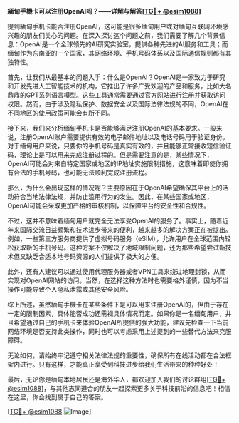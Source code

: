 **緬甸手機卡可以注册OpenAI吗？——详解与解答[[TG💪+ @esim1088](https://t.me/s/esim1088)]**

提到緬甸手机卡能否注册OpenAI，这可能是很多缅甸用户或对缅甸互联网环境感兴趣的朋友们关心的问题。在深入探讨这个问题之前，我们需要了解几个背景信息：OpenAI是一个全球领先的AI研究实验室，提供各种先进的AI服务和工具；而缅甸作为东南亚的一个国家，其网络环境、手机号码体系以及国际通信规则都有其独特性。

首先，让我们从最基本的问题入手：什么是OpenAI？OpenAI是一家致力于研究和开发先进人工智能技术的机构，它推出了许多广受欢迎的产品和服务，比如大名鼎鼎的GPT系列语言模型。这些工具通常需要通过官方网站进行注册并获取访问权限。然而，由于涉及隐私保护、数据安全以及国际法律法规的不同，OpenAI在不同地区的使用政策可能会有所不同。

接下来，我们来分析缅甸手机卡是否能够满足注册OpenAI的基本要求。一般来说，注册OpenAI账户需要提供有效的电子邮件地址以及电话号码用于验证身份。对于缅甸用户来说，只要你的手机号码是真实有效的，并且能够正常接收短信验证码，理论上是可以用来完成注册过程的。但是需要注意的是，某些情况下，OpenAI可能会对来自特定国家或地区的IP地址实施限制措施，这意味着即使你拥有合法的手机号码，也可能无法顺利完成注册流程。

那么，为什么会出现这样的情况呢？主要原因在于OpenAI希望确保其平台上的活动符合当地法律法规，并防止滥用行为的发生。因此，在某些国家或地区，OpenAI可能会采取更加严格的审核机制，以保障平台的安全性和合规性。

不过，这并不意味着缅甸用户就完全无法享受OpenAI的服务了。事实上，随着近年来国际交流日益频繁和技术进步带来的便利，越来越多的解决方案正在被提出。例如，一些第三方服务商提供了虚拟号码服务（eSIM），允许用户在全球范围内轻松获取新的手机号码。这种方案不仅解决了地域限制问题，还为那些希望尝试新技术但又缺乏合适本地号码资源的人们提供了极大的方便。

此外，还有人建议可以通过使用代理服务器或者VPN工具来绕过地理封锁，从而实现对OpenAI网站的访问。当然，在选择这种方法时也需要格外谨慎，因为不当操作可能导致个人隐私泄露或其他安全风险。

综上所述，虽然緬甸手機卡在某些条件下是可以用来注册OpenAI的，但由于存在一定的限制因素，具体能否成功还需视具体情况而定。如果你是一名缅甸用户，并且希望通过自己的手机卡来体验OpenAI所提供的强大功能，建议先检查一下当前网络环境是否支持此类操作，同时也可以考虑采用上述提到的一些替代方法来克服障碍。

无论如何，请始终牢记遵守相关法律法规的重要性，确保所有在线活动都在合法框架内进行。只有这样，才能真正享受到科技进步给我们生活带来的种种好处！

最后，无论你是缅甸本地居民还是海外华人，都欢迎加入我们的讨论群组[[TG💪+ @esim1088](https://t.me/s/esim1088)]，与其他志同道合的朋友一起探索更多关于科技前沿的信息吧！相信在这里，你会找到属于自己的答案。

[[TG💪+ @esim1088](https://t.me/s/esim1088) ![Image](https://i.postimg.cc/4NQfJmqS/Snipaste-2025-05-13-00-14-12.png)]